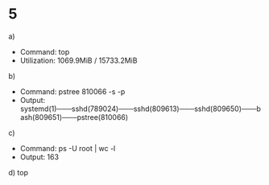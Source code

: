 # 5
a) 
- Command: top
- Utilization: 1069.9MiB / 15733.2MiB

b) 
- Command: pstree 810066 -s -p
- Output: systemd(1)───sshd(789024)───sshd(809613)───sshd(809650)───bash(809651)───pstree(810066)

c) 
- Command: ps -U root | wc -l
- Output: 163

d) top